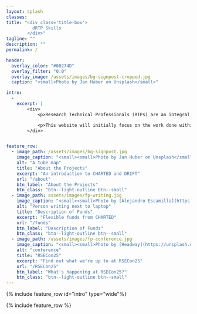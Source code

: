 ```yaml
---
layout: splash
classes: 
title: "<div class='title-box'>
          dRTP Skills
        </div>"
tagline: ""
description: "" 
permalink: /

header:
  overlay_color: "#00274D" 
  overlay_filter: "0.0"
  overlay_image: /assets/images/bg-signpost-cropped.jpg
  caption: "<small>Photo by Jan Huber on Unsplash</small>"

intro: 
  -
    excerpt: |
        <div>
            <p>Research Technical Professionals (RTPs) are an integral part of the modern process of scientific discovery. The goal of this website is to facilitate the process of discovery and development of digital research technical skills. </p>  

            <p>This website will initially focus on the work done within two projects: DRIFT and CHARTED, and later expand to include an overview of the dRTP ecosystem.</p>  
        </div>


feature_row:
  - image_path: /assets/images/bg-signpost.jpg
    image_caption: "<small><small>Photo by Jan Huber on Unsplash</small></small>"
    alt: "A tube map"
    title: "About the Projects"
    excerpt: "An introduction to CHARTED and DRIFT"
    url: "/about"
    btn_label: "About the Projects"
    btn_class: "btn--light-outline btn--small"
  - image_path: assets/images/fp-writing.jpg
    image_caption: "<small><small>Photo by [Alejandro Escamilla](https://unsplash.com/@alejandroescamilla?utm_source=unsplash&utm_medium=referral&utm_content=creditCopyText) on [Unsplash](https://unsplash.com/photos/y83Je1OC6Wc?utm_source=unsplash&utm_medium=referral&utm_content=creditCopyText)</small></small>"
    alt: "Person writing next to laptop"
    title: "Description of Funds"
    excerpt: "Flexible funds from CHARTED"
    url: "/funds"
    btn_label: "Description of Funds"
    btn_class: "btn--light-outline btn--small"
  - image_path: /assets/images/fp-conference.jpg
    image_caption: "<small><small>Photo by [Headway](https://unsplash.com/@headwayio?utm_content=creditCopyText&utm_medium=referral&utm_source=unsplash) on [Unsplash](https://unsplash.com/photos/crowd-of-people-sitting-on-chairs-inside-room-F2KRf_QfCqw?utm_content=creditCopyText&utm_medium=referral&utm_source=unsplash)</small></small>"
    alt: "conference"
    title: "RSECon25"
    excerpt: "Find out what we're up to at RSECon25"
    url: "/RSECon25"
    btn_label: "What's happening at RSECon25?"
    btn_class: "btn--light-outline btn--small"
---
```


{% include feature_row id="intro" type="wide"%}


{% include feature_row %}
